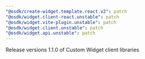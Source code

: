 ```yaml
---
"@osdk/create-widget.template.react.v2": patch
"@osdk/widget.client-react.unstable": patch
"@osdk/widget.vite-plugin.unstable": patch
"@osdk/widget.client.unstable": patch
"@osdk/widget.api.unstable": patch
---
```


Release versions 1.1.0 of Custom Widget client libraries
